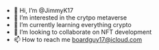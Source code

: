 - 👋 Hi, I’m @JimmyK17
- 👀 I’m interested in the crytpo metaverse
- 🌱 I’m currently learning everything crypto
- 💞️ I’m looking to collaborate on NFT development
- 📫 How to reach me boardguy17@icloud.com

<!---
JimmyK17/JimmyK17 is a ✨ special ✨ repository because its `README.md` (this file) appears on your GitHub profile.
You can click the Preview link to take a look at your changes.
--->
